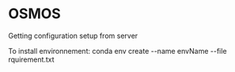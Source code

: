 # OSMOS
Getting configuration setup from server

To install environnement:
conda env create --name envName --file rquirement.txt